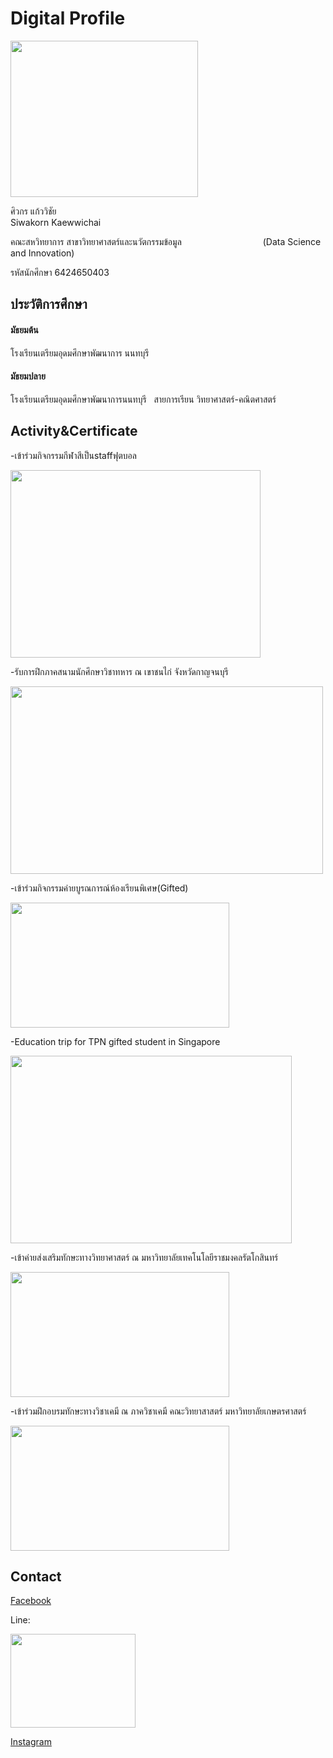 # Digital Profile
<img src="https://cdn.discordapp.com/attachments/876483139814432808/914501791448723466/32852841_1761107340650795_1374440820924481536_n.png" width="300" height="250">

ศิวกร แก้ววิชัย&nbsp;&nbsp;&nbsp;&nbsp;&nbsp;&nbsp;&nbsp;&nbsp;&nbsp;&nbsp;&nbsp;&nbsp;&nbsp;&nbsp;&nbsp;&nbsp;&nbsp;&nbsp;&nbsp;&nbsp;&nbsp;&nbsp;&nbsp;&nbsp;&nbsp;&nbsp;&nbsp;&nbsp;&nbsp;&nbsp;&nbsp;&nbsp;&nbsp;&nbsp;&nbsp;&nbsp;&nbsp;&nbsp;&nbsp;&nbsp;&nbsp;&nbsp;&nbsp;&nbsp;&nbsp;&nbsp;&nbsp;&nbsp;&nbsp;&nbsp;&nbsp;&nbsp;&nbsp;&nbsp;&nbsp;&nbsp;&nbsp;&nbsp;&nbsp;&nbsp;&nbsp;&nbsp;&nbsp;&nbsp;&nbsp;&nbsp;&nbsp;&nbsp;&nbsp;&nbsp;&nbsp;&nbsp;&nbsp;&nbsp;&nbsp;&nbsp;&nbsp;&nbsp;&nbsp;&nbsp;&nbsp;&nbsp;&nbsp;&nbsp;&nbsp;&nbsp;&nbsp;&nbsp;&nbsp;&nbsp;&nbsp;&nbsp;&nbsp;&nbsp;&nbsp;&nbsp;&nbsp;&nbsp; Siwakorn Kaewwichai

คณะสหวิทยาการ สาขาวิทยาศาสตร์และนวัตกรรมข้อมูล&nbsp;&nbsp;&nbsp;&nbsp;&nbsp;&nbsp;&nbsp;&nbsp;&nbsp;&nbsp;&nbsp;&nbsp;&nbsp;&nbsp;&nbsp;&nbsp;&nbsp;&nbsp;&nbsp;&nbsp;&nbsp;&nbsp;&nbsp;&nbsp;&nbsp;&nbsp;&nbsp;&nbsp;&nbsp;&nbsp;&nbsp;&nbsp; (Data Science and Innovation)

รหัสนักศึกษา 6424650403&nbsp;&nbsp;&nbsp;&nbsp;&nbsp;&nbsp;&nbsp;&nbsp;&nbsp;&nbsp;&nbsp;&nbsp;&nbsp;&nbsp;&nbsp;&nbsp;&nbsp;&nbsp;&nbsp;&nbsp;&nbsp;&nbsp;&nbsp;&nbsp;&nbsp;&nbsp;&nbsp;&nbsp;&nbsp;&nbsp;&nbsp;&nbsp;&nbsp;&nbsp;&nbsp;&nbsp;&nbsp;&nbsp;&nbsp;&nbsp;&nbsp;&nbsp;&nbsp;&nbsp;&nbsp;&nbsp;&nbsp;&nbsp;&nbsp;&nbsp;&nbsp;&nbsp;&nbsp;&nbsp;&nbsp;&nbsp;&nbsp;&nbsp;&nbsp;&nbsp;&nbsp;&nbsp;&nbsp;&nbsp;&nbsp;&nbsp;&nbsp;&nbsp;&nbsp;&nbsp;&nbsp;&nbsp;&nbsp;&nbsp;&nbsp;&nbsp;&nbsp;
## ประวัติการศึกษา
#### มัธยมต้น

โรงเรียนเตรียมอุดมศึกษาพัฒนาการ นนทบุรี

#### มัธยมปลาย

โรงเรียนเตรียมอุดมศึกษาพัฒนาการนนทบุรี&nbsp;&nbsp; สายการเรียน วิทยาศาสตร์-คณิตศาสตร์

## Activity&Certificate
-เข้าร่วมกิจกรรมกีฬาสีเป็นstaffฟุตบอล

<img src="https://cdn.discordapp.com/attachments/794121381624676363/914576420301316166/259692929_907014489947867_494713879651127783_n.png" width="400" height="300">

-รับการฝึกภาคสนามนักศึกษาวิชาทหาร ณ เขาชนไก่ จังหวัดกาญจนบุรี

<img src="https://cdn.discordapp.com/attachments/794121381624676363/914576972468854834/258230187_500760397661393_1071504143400581016_n.png" width="500" height="300">

-เข้าร่วมกิจกรรมค่ายบูรณการณ์ห้องเรียนพิเศษ(Gifted)

<img src="https://cdn.discordapp.com/attachments/794121381624676363/914577659676217404/259122492_1024427328414561_9193929023679188619_n.png" width="350" height="200">

-Education trip for TPN gifted student in Singapore

<img src="https://cdn.discordapp.com/attachments/794121381624676363/914577991340793866/260488981_652725472569490_4345137781721319632_n.png" width="450" height="300">

-เข้าค่ายส่งเสริมทักษะทางวิทยาศาสตร์ ณ มหาวิทยาลัยเทคโนโลยีราชมงคลรัตโกสินทร์

<img src="https://cdn.discordapp.com/attachments/794121381624676363/914578461627150346/259490983_410048240825714_4719597527214833128_n.png" width="350" height="200">

-เข้าร่วมฝึกอบรมทักษะทางวิชาเคมี ณ ภาควิชาเคมี คณะวิทยาสาสตร์ มหาวิทยาลัยเกษตรศาสตร์

<img src="https://media.discordapp.net/attachments/794121381624676363/914578496569876531/259702075_1237500823404532_6321393499953988095_n.png" width="350" height="200">


## Contact

[Facebook](https://www.facebook.com/siwakorn.kaewwichai/) 

Line:

<img src="https://cdn.discordapp.com/attachments/794121381624676363/914580101016993832/260758136_3217536355199298_4850054717846598937_n.png" width="200" height="150">

[Instagram](https://instagram.com/_punnnnnnnnnn?utm_medium=copy_link) 
